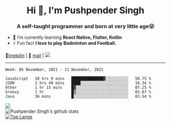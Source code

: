 <h1 align="center">Hi 👋, I'm Pushpender Singh</h1>
<h3 align="center">A self-taught programmer and born at very little age😜</h3>

- 🌱 I’m currently learning **React Native, Flutter, Kotlin**
- ⚡ Fun fact **I love to play Badminton and Football.**

👔[linekdin](https://www.linkedin.com/in/pushpender-singh-240061202/) | 📧 [mail](mailto:pushpendersingh@p2devs.com) | ![](https://komarev.com/ghpvc/?username=pushpender-singh-ap&color=blue)


---

<!--START_SECTION:waka-->
```text
Week: 05 November, 2021 - 11 November, 2021

JavaScript   10 hrs 9 mins   ██████████████▓░░░░░░░░░░   58.75 % 
JSON         2 hrs 49 mins   ████░░░░░░░░░░░░░░░░░░░░░   16.34 % 
Other        1 hr 15 mins    █▓░░░░░░░░░░░░░░░░░░░░░░░   07.25 % 
Groovy       1 hr            █▒░░░░░░░░░░░░░░░░░░░░░░░   05.87 % 
Java         36 mins         █░░░░░░░░░░░░░░░░░░░░░░░░   03.54 % 
```
<!--END_SECTION:waka-->

<img align="left" src="https://github-readme-streak-stats.herokuapp.com/?user=pushpender-singh-ap&theme=dark" /></br>
![Pushpender Singh's github stats](https://github-readme-stats.vercel.app/api?username=pushpender-singh-ap&show_icons=true&theme=radical&count_private=true)</br>
[![Top Langs](https://github-readme-stats.vercel.app/api/top-langs/?username=pushpender-singh-ap&theme=radical)](https://github.com/pushpender-singh-ap/github-readme-stats)
